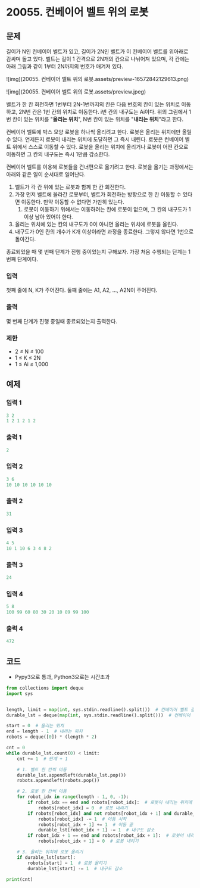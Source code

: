 # 20055. 컨베이어 벨트 위의 로봇

## 문제

길이가 N인 컨베이어 벨트가 있고, 길이가 2N인 벨트가 이 컨베이어 벨트를 위아래로 감싸며 돌고 있다. 벨트는 길이 1 간격으로 2N개의 칸으로 나뉘어져 있으며, 각 칸에는 아래 그림과 같이 1부터 2N까지의 번호가 매겨져 있다.

![img](20055. 컨베이어 벨트 위의 로봇.assets/preview-16572842129613.png)

![img](20055. 컨베이어 벨트 위의 로봇.assets/preview.jpeg)

벨트가 한 칸 회전하면 1번부터 2N-1번까지의 칸은 다음 번호의 칸이 있는 위치로 이동하고, 2N번 칸은 1번 칸의 위치로 이동한다. i번 칸의 내구도는 Ai이다. 위의 그림에서 1번 칸이 있는 위치를 "**올리는 위치**", N번 칸이 있는 위치를 "**내리는 위치**"라고 한다.

컨베이어 벨트에 박스 모양 로봇을 하나씩 올리려고 한다. 로봇은 올리는 위치에만 올릴 수 있다. 언제든지 로봇이 내리는 위치에 도달하면 그 즉시 내린다. 로봇은 컨베이어 벨트 위에서 스스로 이동할 수 있다. 로봇을 올리는 위치에 올리거나 로봇이 어떤 칸으로 이동하면 그 칸의 내구도는 즉시 1만큼 감소한다.

컨베이어 벨트를 이용해 로봇들을 건너편으로 옮기려고 한다. 로봇을 옮기는 과정에서는 아래와 같은 일이 순서대로 일어난다.



1. 벨트가 각 칸 위에 있는 로봇과 함께 한 칸 회전한다.
2. 가장 먼저 벨트에 올라간 로봇부터, 벨트가 회전하는 방향으로 한 칸 이동할 수 있다면 이동한다. 만약 이동할 수 없다면 가만히 있는다.
   1. 로봇이 이동하기 위해서는 이동하려는 칸에 로봇이 없으며, 그 칸의 내구도가 1 이상 남아 있어야 한다.
3. 올리는 위치에 있는 칸의 내구도가 0이 아니면 올리는 위치에 로봇을 올린다.
4. 내구도가 0인 칸의 개수가 K개 이상이라면 과정을 종료한다. 그렇지 않다면 1번으로 돌아간다.

종료되었을 때 몇 번째 단계가 진행 중이었는지 구해보자. 가장 처음 수행되는 단계는 1번째 단계이다.

### 입력

첫째 줄에 N, K가 주어진다. 둘째 줄에는 A1, A2, ..., A2N이 주어진다.

### 출력

몇 번째 단계가 진행 중일때 종료되었는지 출력한다.

### 제한

- 2 ≤ N ≤ 100
- 1 ≤ K ≤ 2N
- 1 ≤ Ai ≤ 1,000

## 예제

### 입력 1

```python
3 2
1 2 1 2 1 2
```

### 출력 1

```python
2
```



### 입력 2

```python
3 6
10 10 10 10 10 10
```

### 출력 2

```python
31
```



### 입력 3

```python
4 5
10 1 10 6 3 4 8 2
```

### 출력 3

```python
24
```



### 입력 4

```python
5 8
100 99 60 80 30 20 10 89 99 100
```

### 출력 4

```python
472
```



## 코드

- Pypy3으로 통과, Python3으로는 시간초과

```python
from collections import deque
import sys


length, limit = map(int, sys.stdin.readline().split())  # 컨베이어 벨트 길이, 내구도 0인 칸의 개수 한계
durable_lst = deque(map(int, sys.stdin.readline().split()))  # 컨베이어 벨트 내구도 리스트

start = 0  # 올리는 위치
end = length - 1  # 내리는 위치
robots = deque([0]) * (length * 2)

cnt = 0
while durable_lst.count(0) < limit:
    cnt += 1  # 단계 + 1

    # 1. 벨트 한 칸씩 이동
    durable_lst.appendleft(durable_lst.pop())
    robots.appendleft(robots.pop())

    # 2. 로봇 한 칸씩 이동
    for robot_idx in range(length - 1, 0, -1):
        if robot_idx == end and robots[robot_idx]:  # 로봇이 내리는 위치에 도착
            robots[robot_idx] = 0  # 로봇 내리기
        if robots[robot_idx] and not robots[robot_idx + 1] and durable_lst[robot_idx + 1]:  # 로봇이 있고 다음 칸에 로봇이 없고 내구도가 있으면
            robots[robot_idx] -= 1  # 이동 시작
            robots[robot_idx + 1] += 1  # 이동 끝
            durable_lst[robot_idx + 1] -= 1  # 내구도 감소
        if robot_idx + 1 == end and robots[robot_idx + 1]:  # 로봇이 내리는 위치에 도착
            robots[robot_idx + 1] = 0  # 로봇 내리기

    # 3. 올리는 위치에 로봇 올리기
    if durable_lst[start]:
        robots[start] = 1  # 로봇 올리기
        durable_lst[start] -= 1  # 내구도 감소

print(cnt)
```
